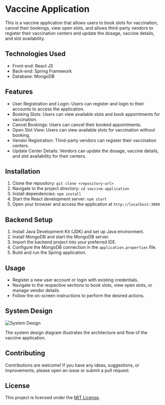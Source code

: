 # Vaccine Application

This is a vaccine application that allows users to book slots for vaccination, cancel their bookings, view open slots, and allows third-party vendors to register their vaccination centers and update the dosage, vaccine details, and slot availability.

## Technologies Used

- Front-end: React JS
- Back-end: Spring Framework
- Database: MongoDB

## Features

- User Registration and Login: Users can register and login to their accounts to access the application.
- Booking Slots: Users can view available slots and book appointments for vaccination.
- Cancel Bookings: Users can cancel their booked appointments.
- Open Slot View: Users can view available slots for vaccination without booking.
- Vendor Registration: Third-party vendors can register their vaccination centers.
- Update Center Details: Vendors can update the dosage, vaccine details, and slot availability for their centers.

## Installation

1. Clone the repository: `git clone <repository-url>`
2. Navigate to the project directory: `cd vaccine-application`
3. Install dependencies: `npm install`
4. Start the React development server: `npm start`
5. Open your browser and access the application at `http://localhost:3000`

## Backend Setup

1. Install Java Development Kit (JDK) and set up Java environment.
2. Install MongoDB and start the MongoDB server.
3. Import the backend project into your preferred IDE.
4. Configure the MongoDB connection in the `application.properties` file.
5. Build and run the Spring application.

## Usage

- Register a new user account or login with existing credentials.
- Navigate to the respective sections to book slots, view open slots, or manage vendor details.
- Follow the on-screen instructions to perform the desired actions.

## System Design

![System Design](design/systemDesign.png)

The system design diagram illustrates the architecture and flow of the vaccine application.

## Contributing

Contributions are welcome! If you have any ideas, suggestions, or improvements, please open an issue or submit a pull request.

## License

This project is licensed under the [MIT License](LICENSE).
